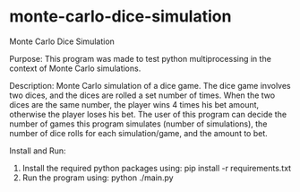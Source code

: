 # monte-carlo-dice-simulation
Monte Carlo Dice Simulation

Purpose: This program was made to test python multiprocessing in the context of Monte Carlo simulations.

Description: 
Monte Carlo simulation of a dice game. The dice game involves two dices, and the dices are rolled a set 
number of times. When the two dices are the same number, the player wins 4 times his bet amount, otherwise the player loses his bet.
The user of this program can decide the number of games this program simulates (number of simulations), the number of dice rolls 
for each simulation/game, and the amount to bet.

Install and Run:
1. Install the required python packages using: pip install -r requirements.txt
2. Run the program using: python ./main.py
